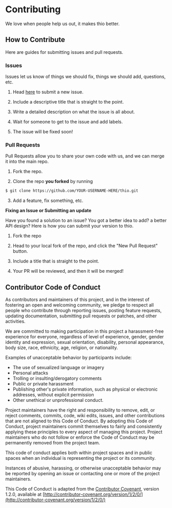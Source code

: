 
# Contributing

We love when people help us out, it makes thio better.

## How to Contribute

Here are guides for submitting issues and pull requests.

### Issues

Issues let us know of things we should fix, things we should add, questions, etc.

1) Head [here](https://github.com/jelhouss/thio/issues/new) to submit a new issue.

2) Include a descriptive title that is straight to the point.

3) Write a detailed description on what the issue is all about.

4) Wait for someone to get to the issue and add labels.

5) The issue will be fixed soon!


### Pull Requests

Pull Requests allow you to share your own code with us, and we can merge it into the main repo.


1) Fork the repo.

2) Clone the repo **you forked** by running
```sh
$ git clone https://github.com/YOUR-USERNAME-HERE/thio.git
```

3) Add a feature, fix something, etc.

**Fixing an Issue or Submitting an update**

Have you found a solution to an issue? You got a better idea to add? a better API design? Here is how you can submit your version to thio.

1) Fork the repo

1) Head to your local fork of the repo, and click the "New Pull Request" button.

2) Include a title that is straight to the point.

3) Your PR will be reviewed, and then it will be merged!

## Contributor Code of Conduct

As contributors and maintainers of this project, and in the interest of fostering an open and
welcoming community, we pledge to respect all people who contribute through reporting issues,
posting feature requests, updating documentation, submitting pull requests or patches, and other
activities.

We are committed to making participation in this project a harassment-free experience for everyone,
regardless of level of experience, gender, gender identity and expression, sexual orientation,
disability, personal appearance, body size, race, ethnicity, age, religion, or nationality.

Examples of unacceptable behavior by participants include:

* The use of sexualized language or imagery
* Personal attacks
* Trolling or insulting/derogatory comments
* Public or private harassment
* Publishing other's private information, such as physical or electronic addresses, without explicit
  permission
* Other unethical or unprofessional conduct.

Project maintainers have the right and responsibility to remove, edit, or reject comments, commits,
code, wiki edits, issues, and other contributions that are not aligned to this Code of Conduct. By
adopting this Code of Conduct, project maintainers commit themselves to fairly and consistently
applying these principles to every aspect of managing this project. Project maintainers who do not
follow or enforce the Code of Conduct may be permanently removed from the project team.

This code of conduct applies both within project spaces and in public spaces when an individual is
representing the project or its community.

Instances of abusive, harassing, or otherwise unacceptable behavior may be reported by opening an
issue or contacting one or more of the project maintainers.

This Code of Conduct is adapted from the [Contributor Covenant](http://contributor-covenant.org),
version 1.2.0, available at
[http://contributor-covenant.org/version/1/2/0/](http://contributor-covenant.org/version/1/2/0/)